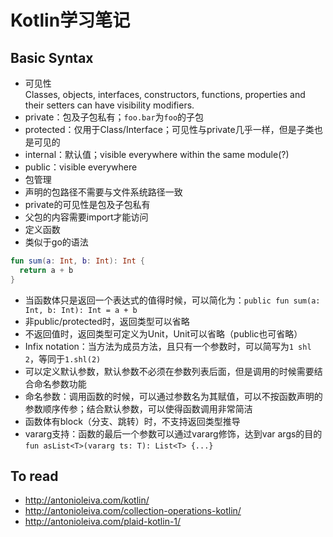 # Kotlin学习笔记

## Basic Syntax
+  可见性  
Classes, objects, interfaces, constructors, functions, properties and their setters can have visibility modifiers. 
  +  private：包及子包私有；`foo.bar`为`foo`的子包
  +  protected：仅用于Class/Interface；可见性与private几乎一样，但是子类也是可见的
  +  internal：默认值；visible everywhere within the same module(?)
  +  public：visible everywhere
+  包管理
  +  声明的包路径不需要与文件系统路径一致
  +  private的可见性是包及子包私有
  +  父包的内容需要import才能访问
+  定义函数
  +  类似于go的语法  
  ```kotlin
  fun sum(a: Int, b: Int): Int {
    return a + b
  }
  ```
  +  当函数体只是返回一个表达式的值得时候，可以简化为：`public fun sum(a: Int, b: Int): Int = a + b`
  +  非public/protected时，返回类型可以省略
  +  不返回值时，返回类型可定义为Unit，Unit可以省略（public也可省略）
  +  Infix notation：当方法为成员方法，且只有一个参数时，可以简写为`1 shl 2`，等同于`1.shl(2)`
  +  可以定义默认参数，默认参数不必须在参数列表后面，但是调用的时候需要结合命名参数功能
  +  命名参数：调用函数的时候，可以通过参数名为其赋值，可以不按函数声明的参数顺序传参；结合默认参数，可以使得函数调用非常简洁
  +  函数体有block（分支、跳转）时，不支持返回类型推导
  +  vararg支持：函数的最后一个参数可以通过vararg修饰，达到var args的目的`fun asList<T>(vararg ts: T): List<T> {...}`
  
## To read
+  http://antonioleiva.com/kotlin/
+  http://antonioleiva.com/collection-operations-kotlin/
+  http://antonioleiva.com/plaid-kotlin-1/